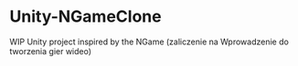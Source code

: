 # Unity-NGameClone
WIP Unity project inspired by the NGame (zaliczenie na Wprowadzenie do tworzenia gier wideo)
